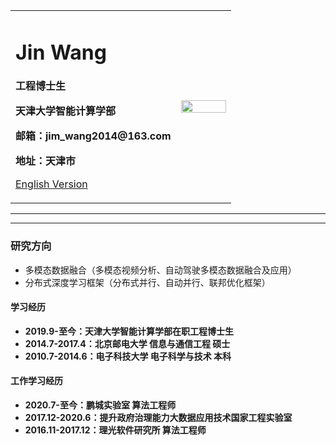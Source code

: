 <div>
<table border="0">
  <tr>
    <td width="75%">
      <h1>Jin Wang</h1>
      <p><b>工程博士生</b></p>
      <p><b>天津大学智能计算学部</b></p>
      <p><b>邮箱：jim_wang2014@163.com</b></p>
      <p><b>地址：天津市</b></p>
      <p><a href="/index-en.html">English Version</a></p>
    </td>
    <td width="25%">
      <img src="/zhengjianzhao.jpg" width="100%">
    </td>
  </tr>
</table>
</div>

---
<!-- 
Jin，男，个人简介个人简介个人简介个人简介个人简介个人简介个人简介个人简介个人简介个人简介个人简介个人简介个人简介个人简介个人简介个人简介个人简介个人简介个人简介个人简介个人简介个人简介个人简介个人简介 -->

---
<!-- 
### 最新消息
1. 消息1××× -->

### 研究方向
- 多模态数据融合（多模态视频分析、自动驾驶多模态数据融合及应用）
- 分布式深度学习框架（分布式并行、自动并行、联邦优化框架）

<!-- ### 荣誉奖励
- 奖学金
- 荣誉称号
- 比赛获奖

### 项目研究
#### 公司/学校/研究所（2013.9~2017.6）
- **项目1**  

- **项目2**  
项目描述 -->

#### 学习经历
- **2019.9-至今：天津大学智能计算学部在职工程博士生**
- **2014.7-2017.4：北京邮电大学 信息与通信工程 硕士** 
- **2010.7-2014.6：电子科技大学 电子科学与技术 本科**   

#### 工作学习经历
- **2020.7-至今：鹏城实验室 算法工程师**
- **2017.12-2020.6：提升政府治理能力大数据应用技术国家工程实验室**
- **2016.11-2017.12：理光软件研究所 算法工程师**  
